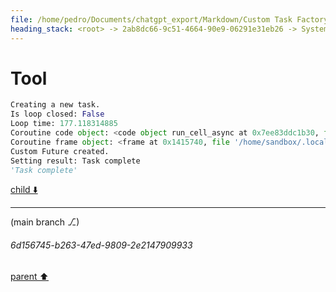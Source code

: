 ```yaml
---
file: /home/pedro/Documents/chatgpt_export/Markdown/Custom Task Factory Override.md
heading_stack: <root> -> 2ab8dc66-9c51-4664-90e9-06291e31eb26 -> System -> b8afa332-1ea4-489a-809b-ea613254549b -> System -> aaa2f793-43f9-4f7d-b610-c0383df035ef -> User -> e51f6927-b9b1-45af-902f-ed18fb8f792f -> Assistant -> c0e1b261-c980-4a5f-b391-32529049bb4a -> Tool -> de2b3bf3-2dc0-4443-b496-b9989d9a7faa -> Assistant -> b7a1266d-90be-4300-ae02-79a0ca6ecfc3 -> Assistant -> 2e81c05c-a23c-4caf-a129-1e2533c68919 -> Tool -> 29673e15-8598-4546-a8b2-91dcc341abd3 -> Assistant -> aaa2dc8b-2afe-467b-9cb0-fef2e64c7057 -> User -> dc4a074b-2ef5-4fa3-bb90-2094af9666eb -> Assistant -> aaa269ee-9a58-44cb-980c-0c8b9ba11898 -> User -> 7785f4ab-a474-4361-9f01-95802d62b670 -> Assistant -> dfe64904-ae71-4b3c-be04-5854a684db3d -> Tool -> 9bf71f8d-8286-44f2-85e6-c09ea74adfc6 -> Assistant -> aaa219bf-0936-4f00-a962-6ef705160daf -> User -> 34efb5e6-8394-43e3-82a8-a5a82381e4d2 -> Assistant -> 60dddb70-837f-42a1-ba6e-e63f6141d185 -> Assistant -> aaa27460-184a-47e3-99f9-265884a48fb7 -> User -> c3d95b1a-3936-482a-82d0-034320c1d78a -> Assistant -> ccb1d924-5e80-4069-916d-d1136f8e58de -> Tool
---
```

# Tool

```python
Creating a new task.
Is loop closed: False
Loop time: 177.118314885
Coroutine code object: <code object run_cell_async at 0x7ee83ddc1b30, file "/home/sandbox/.local/lib/python3.8/site-packages/IPython/core/interactiveshell.py", line 3117>
Coroutine frame object: <frame at 0x1415740, file '/home/sandbox/.local/lib/python3.8/site-packages/IPython/core/interactiveshell.py', line 3117, code run_cell_async>
Custom Future created.
Setting result: Task complete
'Task complete'
```

[child ⬇️](#6d156745-b263-47ed-9809-2e2147909933)

---

(main branch ⎇)
###### 6d156745-b263-47ed-9809-2e2147909933
[parent ⬆️](#ccb1d924-5e80-4069-916d-d1136f8e58de)
